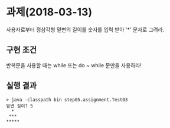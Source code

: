 # 과제(2018-03-13)
사용자로부터 정삼각형 밑변의 길이를 숫자를 입력 받아 '*' 문자로 그려라.
 
## 구현 조건
반복문을 사용할 때는 while 또는 do ~ while 문만을 사용하라!

## 실행 결과
```
> java -classpath bin step05.assignment.Test03
밑변 길이? 5
  *
 ***
*****

``` 